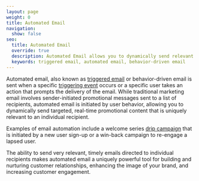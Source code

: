 ```yaml
---
layout: page
weight: 0
title: Automated Email
navigation:
  show: false
seo:
  title: Automated Email
  override: true
  description: Automated Email allows you to dynamically send relevant content to individual recipients.
  keywords: triggered email, automated email, behavior-driven email
---
```


Automated email, also known as [triggered email]({{root_url}}/glossary/triggered-email/) or behavior-driven email is sent when a specific [triggering event]({{root_url}}/glossary/triggered-actions/) occurs or a specific user takes an action that prompts the delivery of the email. While traditional marketing email involves sender-initiated promotional messages sent to a list of recipients, automated email is initiated by user behavior, allowing you to dynamically send targeted, real-time promotional content that is uniquely relevant to an individual recipient.

Examples of email automation include a welcome series [drip campaign]({{root_url}}/glossary/drip-campaign/) that is initiated by a new user sign-up or a win-back campaign to re-engage a lapsed user.

The ability to send very relevant, timely emails directed to individual recipients makes automated email a uniquely powerful tool for building and nurturing customer relationships, enhancing the image of your brand, and increasing customer engagement.
